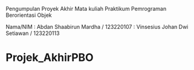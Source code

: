 Pengumpulan Proyek Akhir Mata kuliah Praktikum Pemrograman Berorientasi Objek

Nama/NIM : Abdan Shaabirun Mardha / 123220107
         : Vinsesius Johan Dwi Setiawan / 123220113  

# Projek_AkhirPBO
